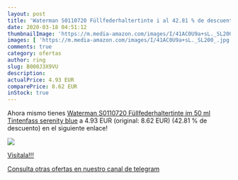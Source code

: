 ```yaml
---
layout: post
title: 'Waterman S0110720 Füllfederhaltertinte i al 42.81 % de descuento'
date: 2020-03-18 04:51:12
thumbnailImage: 'https://m.media-amazon.com/images/I/41AC0U9a+sL._SL200_.jpg'
images: [ 'https://m.media-amazon.com/images/I/41AC0U9a+sL._SL200_.jpg' ]
comments: true
category: ofertas
author: ring
slug: B000J3X9VU
description:
actualPrice: 4.93 EUR
comparePrice: 8.62 EUR
inStock: true
---
```


Ahora mismo tienes [Waterman S0110720 Füllfederhaltertinte im 50 ml Tintenfass serenity blue](https://www.amazon.com/dp/B000J3X9VU/?tag=redken08-20) a 4.93 EUR (original: 8.62 EUR) (42.81 %  de descuento) en el siguiente enlace!

[![](https://m.media-amazon.com/images/I/41AC0U9a+sL._SL200_.jpg)](https://www.amazon.com/dp/B000J3X9VU/?tag=redken08-20)

[Visítala!!!](https://www.amazon.com/dp/B000J3X9VU/?tag=redken08-20)

[Consulta otras ofertas en nuestro canal de telegram](https://t.me/s/ofertas25)
